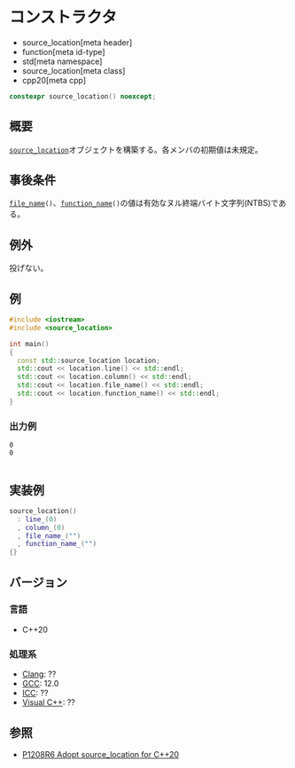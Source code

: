 # コンストラクタ
* source_location[meta header]
* function[meta id-type]
* std[meta namespace]
* source_location[meta class]
* cpp20[meta cpp]

```cpp
constexpr source_location() noexcept;
```

## 概要

[`source_location`](../source_location.md)オブジェクトを構築する。各メンバの初期値は未規定。

## 事後条件

[`file_name`](file_name.md)`()`、[`function_name`](function_name.md)`()`の値は有効なヌル終端バイト文字列(NTBS)である。

## 例外
投げない。

## 例
```cpp example
#include <iostream>
#include <source_location>

int main()
{
  const std::source_location location;
  std::cout << location.line() << std::endl;
  std::cout << location.column() << std::endl;
  std::cout << location.file_name() << std::endl;
  std::cout << location.function_name() << std::endl;
}
```

### 出力例
```
0
0


```

## 実装例
```cpp
source_location()
  : line_(0)
  , column_(0)
  , file_name_("")
  , function_name_("")
{}
```

## バージョン
### 言語
- C++20

### 処理系
- [Clang](/implementation.md#clang): ??
- [GCC](/implementation.md#gcc): 12.0
- [ICC](/implementation.md#icc): ??
- [Visual C++](/implementation.md#visual_cpp): ??

## 参照

- [P1208R6 Adopt source_location for C++20](http://www.open-std.org/jtc1/sc22/wg21/docs/papers/2019/p1208r6.pdf)
